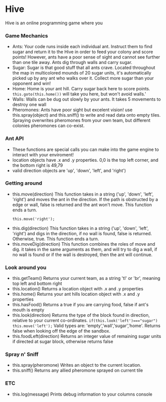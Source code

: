 # Hive
Hive is an online programming game where you 

### Game Mechanics
- Ants:
    Your code runs inside each individual ant. Instruct them to find sugar and return it to the Hive in order to feed your colony
    and score points! However, ants have a poor sense of sight and cannot see further than one tile away. 
    Ants dig through walls and carry sugar.
- Sugar: 
 Sugar is that good stuff that all ants crave. Located throughout the map in multicolored mounds of 20 sugar units, it's
automatically picked up by any ant who walks over it. Collect more sugar than your opponent and win! 
- Home:
Home is your ant hill. Carry sugar back here to score points. ```this.goto(this.home())``` will take you here, but won't avoid walls.'
- Walls:
Walls can be dug out slowly by your ants. It takes 5 movements to destroy one wall
- Pheromones:
Ants have poor sight but excelent vision! use this.spray(object) and this.sniff() to write and read data onto 
empty tiles. Spraying overwrites pheromones from your own team, but different colonies pheromones can co-exist.
    
### Ant API
 - These functions are special calls you can make into the game engine to interact with your enviroment! 
 - location objects have .x and .y properties. 0,0 is the top left corner, and the bottom right is 49,79
 - valid direction objects are 'up', 'down', 'left', and 'right')

### Getting around
- this.move(direction)
 This function takes in a string ('up', 'down', 'left', 'right') and moves the ant in the direction. If the path is obstructed by a 
edge or wall, false is returned and the ant won't move. This function ends a turn.
    ```
    this.move('right');
    ```
- this.dig(direction)
    This function takes in a string ('up', 'down', 'left', 'right') and digs in the direction, if no wall is found, false is returned. Otherwise, true. This function ends a turn.
- this.moveDig(direction)
    This function combines the roles of move and dig. it takes in the same arguments as them, and will try to dig a wall, if no wall is found or if the wall is destroyed, then the ant will continue.


### Look around you
  - this.getTeam()
    Returns your current team, as a string 'tl' or 'br', meaning top left and bottom right
  - this.location() 
    Returns a location object with .x and .y properties 
  - this.home() 
    Returns your ant hills location object with .x and .y properties
  - this.hasFood()
    Returns a true if you are carrying food, false if ant's mouth is empty 
  - this.look(direction)
    Returns the type of the block found in direction, relative to your current co-ordinates.
    ```if(this.look('left')==="sugar") this.move('left');```
    Valid types are: 'empty','wall','sugar','home'. Returns false when looking off the edge of the sandbox.
  - this.foodLeft(direction)
    Returns an integer value of remaining sugar units if directed at sugar block, otherwise returns false

 
### Spray n' Sniff
 - this.spray(pheromone) 
      Writes an object to the current location.   
 - this.sniff() 
      Returns any allied pheromone sprayed on current tile 

### ETC
 - this.log(message)
    Prints debug information to your columns console
    

   
    















  
